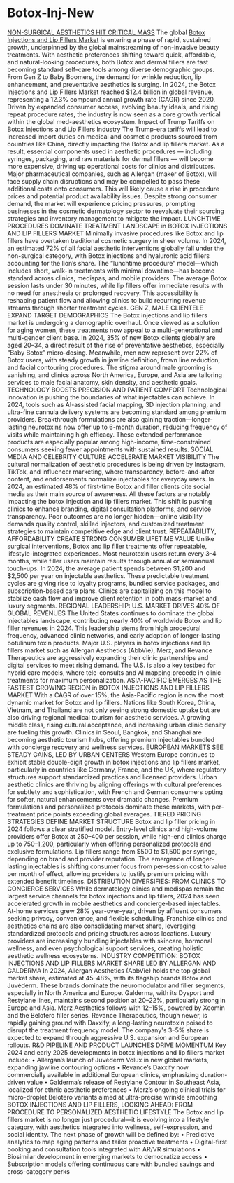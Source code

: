 # Botox-Inj-New
[NON-SURGICAL AESTHETICS HIT CRITICAL MASS]([url](https://datavagyanik.com/reports/global-micronized-pe-wax-market/))
The global [Botox Injections and Lip Fillers Market]([url](https://datavagyanik.com/reports/thermoplastic-polyurethanes-for-medical-tubing-market-size-production-sales-average-product-price-market-share-import-vs-export/)) is entering a phase of rapid, sustained growth, underpinned by the global mainstreaming of non-invasive beauty treatments. With aesthetic preferences shifting toward quick, affordable, and natural-looking procedures, both Botox and dermal fillers are fast becoming standard self-care tools among diverse demographic groups. From Gen Z to Baby Boomers, the demand for wrinkle reduction, lip enhancement, and preventative aesthetics is surging.
In 2024, the Botox Injections and Lip Fillers Market reached $12.4 billion in global revenue, representing a 12.3% compound annual growth rate (CAGR) since 2020. Driven by expanded consumer access, evolving beauty ideals, and rising repeat procedure rates, the industry is now seen as a core growth vertical within the global med-aesthetics ecosystem.
Impact of Trump Tariffs on Botox Injections and Lip Fillers Industry
The Trump-era tariffs will lead to increased import duties on medical and cosmetic products sourced from countries like China, directly impacting the Botox and lip fillers market. As a result, essential components used in aesthetic procedures — including syringes, packaging, and raw materials for dermal fillers — will become more expensive, driving up operational costs for clinics and distributors. Major pharmaceutical companies, such as Allergan (maker of Botox), will face supply chain disruptions and may be compelled to pass these additional costs onto consumers. 
This will likely cause a rise in procedure prices and potential product availability issues. Despite strong consumer demand, the market will experience pricing pressures, prompting businesses in the cosmetic dermatology sector to reevaluate their sourcing strategies and inventory management to mitigate the impact.
LUNCHTIME PROCEDURES DOMINATE TREATMENT LANDSCAPE in BOTOX INJECTIONS AND LIP FILLERS MARKET
Minimally invasive procedures like Botox and lip fillers have overtaken traditional cosmetic surgery in sheer volume. In 2024, an estimated 72% of all facial aesthetic interventions globally fall under the non-surgical category, with Botox injections and hyaluronic acid fillers accounting for the lion’s share.
The “lunchtime procedure” model—which includes short, walk-in treatments with minimal downtime—has become standard across clinics, medispas, and mobile providers. The average Botox session lasts under 30 minutes, while lip fillers offer immediate results with no need for anesthesia or prolonged recovery. This accessibility is reshaping patient flow and allowing clinics to build recurring revenue streams through shorter treatment cycles.
GEN Z, MALE CLIENTELE EXPAND TARGET DEMOGRAPHICS
The Botox injections and lip fillers market is undergoing a demographic overhaul. Once viewed as a solution for aging women, these treatments now appeal to a multi-generational and multi-gender client base. In 2024, 35% of new Botox clients globally are aged 20–34, a direct result of the rise of preventative aesthetics, especially “Baby Botox” micro-dosing.
Meanwhile, men now represent over 22% of Botox users, with steady growth in jawline definition, frown line reduction, and facial contouring procedures. The stigma around male grooming is vanishing, and clinics across North America, Europe, and Asia are tailoring services to male facial anatomy, skin density, and aesthetic goals.
TECHNOLOGY BOOSTS PRECISION AND PATIENT COMFORT
Technological innovation is pushing the boundaries of what injectables can achieve. In 2024, tools such as AI-assisted facial mapping, 3D injection planning, and ultra-fine cannula delivery systems are becoming standard among premium providers.
Breakthrough formulations are also gaining traction—longer-lasting neurotoxins now offer up to 6-month duration, reducing frequency of visits while maintaining high efficacy. These extended performance products are especially popular among high-income, time-constrained consumers seeking fewer appointments with sustained results.
SOCIAL MEDIA AND CELEBRITY CULTURE ACCELERATE MARKET VISIBILITY
The cultural normalization of aesthetic procedures is being driven by Instagram, TikTok, and influencer marketing, where transparency, before-and-after content, and endorsements normalize injectables for everyday users. In 2024, an estimated 48% of first-time Botox and filler clients cite social media as their main source of awareness. All these factors are notably impacting the botox injection and lip fillers market. 
This shift is pushing clinics to enhance branding, digital consultation platforms, and service transparency. Poor outcomes are no longer hidden—online visibility demands quality control, skilled injectors, and customized treatment strategies to maintain competitive edge and client trust.
REPEATABILITY, AFFORDABILITY CREATE STRONG CONSUMER LIFETIME VALUE
Unlike surgical interventions, Botox and lip filler treatments offer repeatable, lifestyle-integrated experiences. Most neurotoxin users return every 3–4 months, while filler users maintain results through annual or semiannual touch-ups.
In 2024, the average patient spends between $1,200 and $2,500 per year on injectable aesthetics. These predictable treatment cycles are giving rise to loyalty programs, bundled service packages, and subscription-based care plans. Clinics are capitalizing on this model to stabilize cash flow and improve client retention in both mass-market and luxury segments.
REGIONAL LEADERSHIP: U.S. MARKET DRIVES 40% OF GLOBAL REVENUES
The United States continues to dominate the global injectables landscape, contributing nearly 40% of worldwide Botox and lip filler revenues in 2024. This leadership stems from high procedural frequency, advanced clinic networks, and early adoption of longer-lasting botulinum toxin products.
Major U.S. players in botox injections and lip fillers market such as Allergan Aesthetics (AbbVie), Merz, and Revance Therapeutics are aggressively expanding their clinic partnerships and digital services to meet rising demand. The U.S. is also a key testbed for hybrid care models, where tele-consults and AI mapping precede in-clinic treatments for maximum personalization.
ASIA-PACIFIC EMERGES AS THE FASTEST GROWING REGION in BOTOX INJECTIONS AND LIP FILLERS MARKET
With a CAGR of over 15%, the Asia-Pacific region is now the most dynamic market for Botox and lip fillers. Nations like South Korea, China, Vietnam, and Thailand are not only seeing strong domestic uptake but are also driving regional medical tourism for aesthetic services.
A growing middle class, rising cultural acceptance, and increasing urban clinic density are fueling this growth. Clinics in Seoul, Bangkok, and Shanghai are becoming aesthetic tourism hubs, offering premium injectables bundled with concierge recovery and wellness services.
EUROPEAN MARKETS SEE STEADY GAINS, LED BY URBAN CENTERS
Western Europe continues to exhibit stable double-digit growth in botox injections and lip fillers market, particularly in countries like Germany, France, and the UK, where regulatory structures support standardized practices and licensed providers.
Urban aesthetic clinics are thriving by aligning offerings with cultural preferences for subtlety and sophistication, with French and German consumers opting for softer, natural enhancements over dramatic changes. Premium formulations and personalized protocols dominate these markets, with per-treatment price points exceeding global averages.
TIERED PRICING STRATEGIES DEFINE MARKET STRUCTURE
Botox and lip filler pricing in 2024 follows a clear stratified model. Entry-level clinics and high-volume providers offer Botox at $250–$400 per session, while high-end clinics charge up to $750–$1,200, particularly when offering personalized protocols and exclusive formulations.
Lip fillers range from $500 to $1,500 per syringe, depending on brand and provider reputation. The emergence of longer-lasting injectables is shifting consumer focus from per-session cost to value per month of effect, allowing providers to justify premium pricing with extended benefit timelines.
DISTRIBUTION DIVERSIFIES: FROM CLINICS TO CONCIERGE SERVICES
While dermatology clinics and medispas remain the largest service channels for botox injections and lip fillers, 2024 has seen accelerated growth in mobile aesthetics and concierge-based injectables. At-home services grew 28% year-over-year, driven by affluent consumers seeking privacy, convenience, and flexible scheduling.
Franchise clinics and aesthetics chains are also consolidating market share, leveraging standardized protocols and pricing structures across locations. Luxury providers are increasingly bundling injectables with skincare, hormonal wellness, and even psychological support services, creating holistic aesthetic wellness ecosystems.
INDUSTRY COMPETITION: BOTOX INJECTIONS AND LIP FILLERS MARKET SHARE LED BY ALLERGAN AND GALDERMA
In 2024, Allergan Aesthetics (AbbVie) holds the top global market share, estimated at 45–48%, with its flagship brands Botox and Juvéderm. These brands dominate the neuromodulator and filler segments, especially in North America and Europe.
Galderma, with its Dysport and Restylane lines, maintains second position at 20–22%, particularly strong in Europe and Asia. Merz Aesthetics follows with 12–15%, powered by Xeomin and the Belotero filler series.
Revance Therapeutics, though newer, is rapidly gaining ground with Daxxify, a long-lasting neurotoxin poised to disrupt the treatment frequency model. The company's 3–5% share is expected to expand through aggressive U.S. expansion and European rollouts.
R&D PIPELINE AND PRODUCT LAUNCHES DRIVE MOMENTUM
Key 2024 and early 2025 developments in botox injections and lip fillers market include:
•	Allergan’s launch of Juvéderm Volux in new global markets, expanding jawline contouring options
•	Revance’s Daxxify now commercially available in additional European clinics, emphasizing duration-driven value
•	Galderma’s release of Restylane Contour in Southeast Asia, localized for ethnic aesthetic preferences
•	Merz’s ongoing clinical trials for micro-droplet Belotero variants aimed at ultra-precise wrinkle smoothing
BOTOX INJECTIONS AND LIP FILLERS, LOOKING AHEAD: FROM PROCEDURE TO PERSONALIZED AESTHETIC LIFESTYLE
The Botox and lip fillers market is no longer just procedural—it is evolving into a lifestyle category, with aesthetics integrated into wellness, self-expression, and social identity. The next phase of growth will be defined by:
•	Predictive analytics to map aging patterns and tailor proactive treatments
•	Digital-first booking and consultation tools integrated with AR/VR simulations
•	Biosimilar development in emerging markets to democratize access
•	Subscription models offering continuous care with bundled savings and cross-category perks

